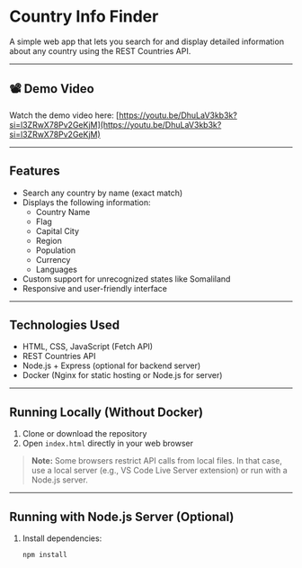 # Country Info Finder

A simple web app that lets you search for and display detailed information about any country using the REST Countries API.

---

## 📽️ Demo Video

Watch the demo video here: [https://youtu.be/DhuLaV3kb3k?si=l3ZRwX78Pv2GeKjM](https://youtu.be/DhuLaV3kb3k?si=l3ZRwX78Pv2GeKjM)

---

## Features

- Search any country by name (exact match)
- Displays the following information:
  - Country Name
  - Flag
  - Capital City
  - Region
  - Population
  - Currency
  - Languages
- Custom support for unrecognized states like Somaliland
- Responsive and user-friendly interface

---

## Technologies Used

- HTML, CSS, JavaScript (Fetch API)
- REST Countries API
- Node.js + Express (optional for backend server)
- Docker (Nginx for static hosting or Node.js for server)

---

## Running Locally (Without Docker)

1. Clone or download the repository  
2. Open `index.html` directly in your web browser

> **Note:** Some browsers restrict API calls from local files. In that case, use a local server (e.g., VS Code Live Server extension) or run with a Node.js server.

---

## Running with Node.js Server (Optional)

1. Install dependencies:  
   ```bash
   npm install